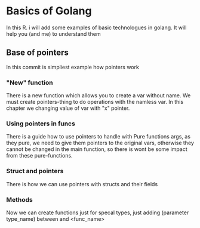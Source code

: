 # Basics of Golang
In this R. i will add some examples of basic technologues in golang. It will help you (and me) to understand them

## Base of pointers
In this commit is simpliest example how pointers work

### "New" function
There is a new function which allows you to create a var without name. We must create pointers-thing to do operations with the namless var. In this chapter we changing value of var with "x" pointer.

### Using pointers in funcs
There is a guide how to use pointers to handle with Pure functions args, as they pure, we need to give them pointers to the original vars, otherwise they cannot be changed in the main function, so there is wont be some impact from these pure-functions.

### Struct and pointers
There is how we can use pointers with structs and their fields

### Methods
Now we can create functions just for specal types, just adding (parameter type_name) between <func> and <func_name>